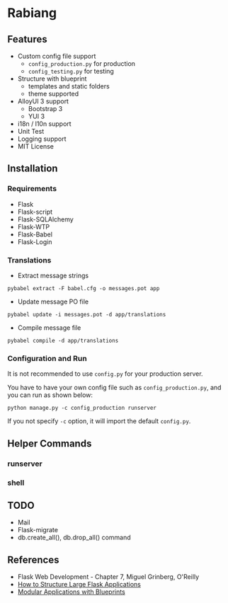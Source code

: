 # Rabiang

## Features

* Custom config file support
    * ```config_production.py``` for production
    * ```config_testing.py``` for testing
* Structure with blueprint
    * templates and static folders
    * theme supported
* AlloyUI 3 support
    * Bootstrap 3
    * YUI 3
* i18n / l10n support
* Unit Test
* Logging support
* MIT License

## Installation

### Requirements

* Flask
* Flask-script
* Flask-SQLAlchemy
* Flask-WTP
* Flask-Babel
* Flask-Login

### Translations

* Extract message strings

```
pybabel extract -F babel.cfg -o messages.pot app
```
 
 * Update message PO file

```
pybabel update -i messages.pot -d app/translations
```

* Compile message file

```
pybabel compile -d app/translations
```

### Configuration and Run

It is not recommended to use ```config.py``` for your production server.

You have to have your own config file such as ```config_production.py```, and you can run as shown below:

```
python manage.py -c config_production runserver
```

If you not specify ```-c``` option, it will import the default ```config.py```.

## Helper Commands

### runserver

### shell

## TODO

* Mail
* Flask-migrate
* db.create_all(), db.drop_all() command

## References

* Flask Web Development - Chapter 7, Miguel Grinberg, O'Reilly
* [How to Structure Large Flask Applications](https://www.digitalocean.com/community/tutorials/how-to-structure-large-flask-applications)
* [Modular Applications with Blueprints](http://flask.pocoo.org/docs/0.11/blueprints/#blueprints)
